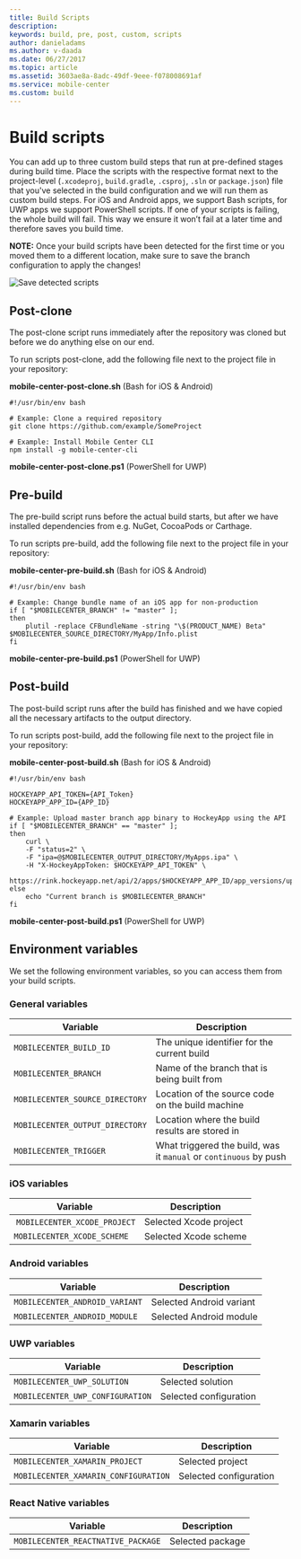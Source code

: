```yaml
---
title: Build Scripts
description: 
keywords: build, pre, post, custom, scripts
author: danieladams
ms.author: v-daada
ms.date: 06/27/2017
ms.topic: article
ms.assetid: 3603ae8a-8adc-49df-9eee-f078008691af
ms.service: mobile-center
ms.custom: build
---
```


# Build scripts
You can add up to three custom build steps that run at pre-defined stages during build time. Place the scripts with the respective format next to the project-level (`.xcodeproj`, `build.gradle`, `.csproj`, `.sln` or `package.json`) file that you've selected in the build configuration and we will run them as custom build steps. For iOS and Android apps, we support Bash scripts, for UWP apps we support PowerShell scripts. If one of your scripts is failing, the whole build will fail. This way we ensure it won’t fail at a later time and therefore saves you build time.

**NOTE:** Once your build scripts have been detected for the first time or you moved them to a different location, make sure to save the branch configuration to apply the changes!

![Save detected scripts][build-scripts-detected]

## Post-clone
The post-clone script runs immediately after the repository was cloned but before we do anything else on our end.

To run scripts post-clone, add the following file next to the project file in your repository:

**mobile-center-post-clone.sh** (Bash for iOS & Android)

```
#!/usr/bin/env bash

# Example: Clone a required repository
git clone https://github.com/example/SomeProject

# Example: Install Mobile Center CLI
npm install -g mobile-center-cli
```

**mobile-center-post-clone.ps1** (PowerShell for UWP)

## Pre-build
The pre-build script runs before the actual build starts, but after we have installed dependencies from e.g. NuGet, CocoaPods or Carthage.

To run scripts pre-build, add the following file next to the project file in your repository:

**mobile-center-pre-build.sh** (Bash for iOS & Android)

```
#!/usr/bin/env bash

# Example: Change bundle name of an iOS app for non-production
if [ "$MOBILECENTER_BRANCH" != "master" ];
then
    plutil -replace CFBundleName -string "\$(PRODUCT_NAME) Beta" $MOBILECENTER_SOURCE_DIRECTORY/MyApp/Info.plist
fi
```

**mobile-center-pre-build.ps1** (PowerShell for UWP)

## Post-build
The post-build script runs after the build has finished and we have copied all the necessary artifacts to the output directory.

To run scripts post-build, add the following file next to the project file in your repository:

**mobile-center-post-build.sh** (Bash for iOS & Android)

```
#!/usr/bin/env bash

HOCKEYAPP_API_TOKEN={API_Token}
HOCKEYAPP_APP_ID={APP_ID}

# Example: Upload master branch app binary to HockeyApp using the API
if [ "$MOBILECENTER_BRANCH" == "master" ];
then
    curl \
    -F "status=2" \
    -F "ipa=@$MOBILECENTER_OUTPUT_DIRECTORY/MyApps.ipa" \
    -H "X-HockeyAppToken: $HOCKEYAPP_API_TOKEN" \
    https://rink.hockeyapp.net/api/2/apps/$HOCKEYAPP_APP_ID/app_versions/upload
else
    echo "Current branch is $MOBILECENTER_BRANCH"
fi
```

**mobile-center-post-build.ps1** (PowerShell for UWP)

## Environment variables
We set the following environment variables, so you can access them from your build scripts.

### General variables

| Variable | Description |
| --------------------------------- | --- |
| `MOBILECENTER_BUILD_ID` | The unique identifier for the current build |
| `MOBILECENTER_BRANCH` | Name of the branch that is being built from |
| `MOBILECENTER_SOURCE_DIRECTORY` | Location of the source code on the build machine |
| `MOBILECENTER_OUTPUT_DIRECTORY` | Location where the build results are stored in |
| `MOBILECENTER_TRIGGER` | What triggered the build, was it `manual` or `continuous` by push |

### iOS variables

| Variable | Description |
| --------------------------------- | --- |
| `MOBILECENTER_XCODE_PROJECT` | Selected Xcode project |
| `MOBILECENTER_XCODE_SCHEME` | Selected Xcode scheme |

### Android variables

| Variable | Description |
| --------------------------------- | --- |
| `MOBILECENTER_ANDROID_VARIANT` | Selected Android variant |
| `MOBILECENTER_ANDROID_MODULE` | Selected Android module |

### UWP variables

| Variable | Description |
| --------------------------------- | --- |
| `MOBILECENTER_UWP_SOLUTION` | Selected solution |
| `MOBILECENTER_UWP_CONFIGURATION` | Selected configuration |

### Xamarin variables

| Variable | Description |
| --------------------------------- | --- |
| `MOBILECENTER_XAMARIN_PROJECT` | Selected project|
| `MOBILECENTER_XAMARIN_CONFIGURATION` | Selected configuration|

### React Native variables

| Variable | Description |
| --------------------------------- | --- |
| `MOBILECENTER_REACTNATIVE_PACKAGE` | Selected package|


[build-scripts-detected]: ~/build/custom/scripts/images/build-scripts-detected.png "Build configuration shows detected build scripts"